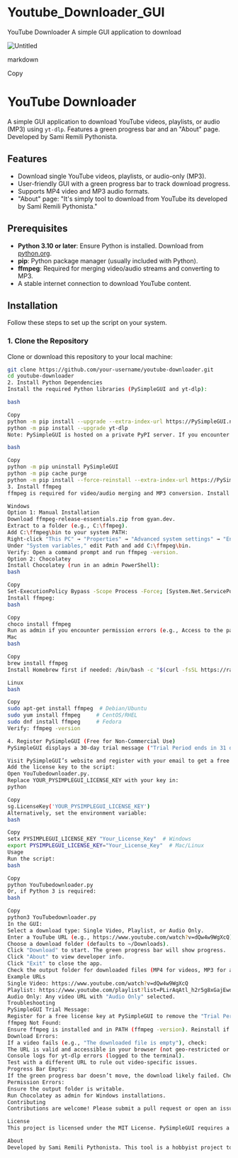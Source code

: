 # Youtube_Downloader_GUI
YouTube Downloader  A simple GUI application to download 

![Untitled](https://github.com/user-attachments/assets/b40c473e-eccd-4b6b-8d9e-f94112975702)



markdown

Copy
# YouTube Downloader

A simple GUI application to download YouTube videos, playlists, or audio (MP3) using `yt-dlp`. Features a green progress bar and an "About" page. Developed by Sami Remili Pythonista.

## Features
- Download single YouTube videos, playlists, or audio-only (MP3).
- User-friendly GUI with a green progress bar to track download progress.
- Supports MP4 video and MP3 audio formats.
- "About" page: "It's simply tool to download from YouTube its developed by Sami Remili Pythonista."

## Prerequisites
- **Python 3.10 or later**: Ensure Python is installed. Download from [python.org](https://www.python.org/downloads/).
- **pip**: Python package manager (usually included with Python).
- **ffmpeg**: Required for merging video/audio streams and converting to MP3.
- A stable internet connection to download YouTube content.

## Installation
Follow these steps to set up the script on your system.

### 1. Clone the Repository
Clone or download this repository to your local machine:
```bash
git clone https://github.com/your-username/youtube-downloader.git
cd youtube-downloader
2. Install Python Dependencies
Install the required Python libraries (PySimpleGUI and yt-dlp):

bash

Copy
python -m pip install --upgrade --extra-index-url https://PySimpleGUI.net/install PySimpleGUI
python -m pip install --upgrade yt-dlp
Note: PySimpleGUI is hosted on a private PyPI server. If you encounter issues, uninstall and reinstall:

bash

Copy
python -m pip uninstall PySimpleGUI
python -m pip cache purge
python -m pip install --force-reinstall --extra-index-url https://PySimpleGUI.net/install PySimpleGUI
3. Install ffmpeg
ffmpeg is required for video/audio merging and MP3 conversion. Install it based on your operating system:

Windows
Option 1: Manual Installation
Download ffmpeg-release-essentials.zip from gyan.dev.
Extract to a folder (e.g., C:\ffmpeg).
Add C:\ffmpeg\bin to your system PATH:
Right-click "This PC" → "Properties" → "Advanced system settings" → "Environment Variables."
Under "System variables," edit Path and add C:\ffmpeg\bin.
Verify: Open a command prompt and run ffmpeg -version.
Option 2: Chocolatey
Install Chocolatey (run in an admin PowerShell):
bash

Copy
Set-ExecutionPolicy Bypass -Scope Process -Force; [System.Net.ServicePointManager]::SecurityProtocol = [System.Net.ServicePointManager]::SecurityProtocol -bor 3072; iex ((New-Object System.Net.WebClient).DownloadString('https://chocolatey.org/install.ps1'))
Install ffmpeg:
bash

Copy
choco install ffmpeg
Run as admin if you encounter permission errors (e.g., Access to the path 'C:\ProgramData\chocolatey\lib-bad' is denied).
Mac
bash

Copy
brew install ffmpeg
Install Homebrew first if needed: /bin/bash -c "$(curl -fsSL https://raw.githubusercontent.com/Homebrew/install/HEAD/install.sh)".

Linux
bash

Copy
sudo apt-get install ffmpeg  # Debian/Ubuntu
sudo yum install ffmpeg     # CentOS/RHEL
sudo dnf install ffmpeg     # Fedora
Verify: ffmpeg -version

4. Register PySimpleGUI (Free for Non-Commercial Use)
PySimpleGUI displays a 30-day trial message ("Trial Period ends in 31 days. Register now") unless registered. For free, non-commercial use:

Visit PySimpleGUI’s website and register with your email to get a free license key.
Add the license key to the script:
Open YouTubedownloader.py.
Replace YOUR_PYSIMPLEGUI_LICENSE_KEY with your key in:
python

Copy
sg.LicenseKey('YOUR_PYSIMPLEGUI_LICENSE_KEY')
Alternatively, set the environment variable:
bash

Copy
setx PYSIMPLEGUI_LICENSE_KEY "Your_License_Key"  # Windows
export PYSIMPLEGUI_LICENSE_KEY="Your_License_Key"  # Mac/Linux
Usage
Run the script:
bash

Copy
python YouTubedownloader.py
Or, if Python 3 is required:
bash

Copy
python3 YouTubedownloader.py
In the GUI:
Select a download type: Single Video, Playlist, or Audio Only.
Enter a YouTube URL (e.g., https://www.youtube.com/watch?v=dQw4w9WgXcQ).
Choose a download folder (defaults to ~/Downloads).
Click "Download" to start. The green progress bar will show progress.
Click "About" to view developer info.
Click "Exit" to close the app.
Check the output folder for downloaded files (MP4 for videos, MP3 for audio).
Example URLs
Single Video: https://www.youtube.com/watch?v=dQw4w9WgXcQ
Playlist: https://www.youtube.com/playlist?list=PLirAqAtl_h2r5g8xGajEwdXd3x1sZh8hC
Audio Only: Any video URL with "Audio Only" selected.
Troubleshooting
PySimpleGUI Trial Message:
Register for a free license key at PySimpleGUI to remove the "Trial Period ends in 31 days" message.
ffmpeg Not Found:
Ensure ffmpeg is installed and in PATH (ffmpeg -version). Reinstall if needed.
Download Errors:
If a video fails (e.g., "The downloaded file is empty"), check:
The URL is valid and accessible in your browser (not geo-restricted or DRM-protected).
Console logs for yt-dlp errors (logged to the terminal).
Test with a different URL to rule out video-specific issues.
Progress Bar Empty:
If the green progress bar doesn’t move, the download likely failed. Check console logs or the GUI error popup.
Permission Errors:
Ensure the output folder is writable.
Run Chocolatey as admin for Windows installations.
Contributing
Contributions are welcome! Please submit a pull request or open an issue on GitHub.

License
This project is licensed under the MIT License. PySimpleGUI requires a free license for non-commercial use. yt-dlp and ffmpeg are open-source under their respective licenses.

About
Developed by Sami Remili Pythonista. This tool is a hobbyist project to simplify downloading YouTube content for personal use.
